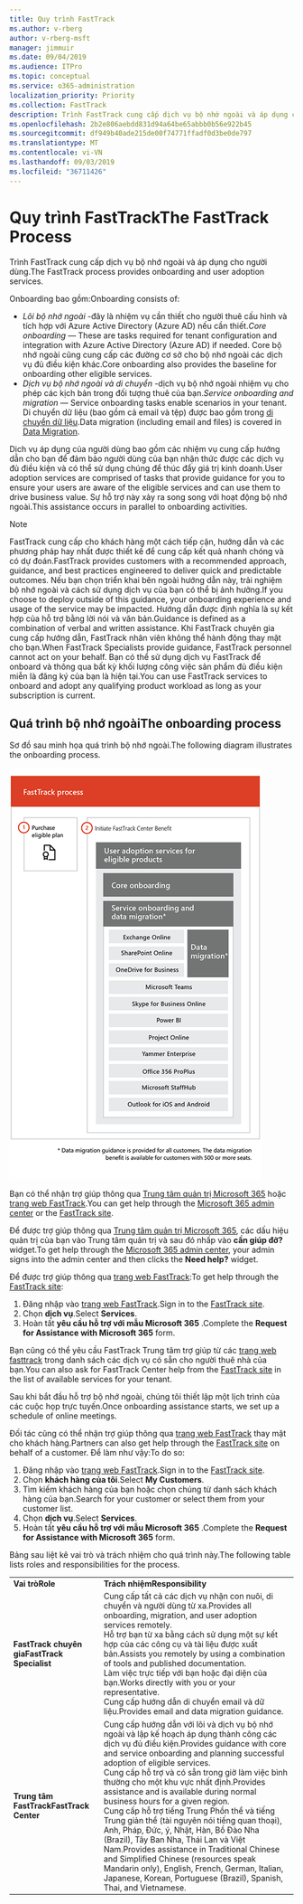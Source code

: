 ```yaml
---
title: Quy trình FastTrack
ms.author: v-rberg
author: v-rberg-msft
manager: jimmuir
ms.date: 09/04/2019
ms.audience: ITPro
ms.topic: conceptual
ms.service: o365-administration
localization_priority: Priority
ms.collection: FastTrack
description: Trình FastTrack cung cấp dịch vụ bộ nhớ ngoài và áp dụng cho người dùng.
ms.openlocfilehash: 2b2e806aebdd831d94a64be65abbb0b56e922b45
ms.sourcegitcommit: df949b40ade215de00f74771ffadf0d3be0de797
ms.translationtype: MT
ms.contentlocale: vi-VN
ms.lasthandoff: 09/03/2019
ms.locfileid: "36711426"
---
```

# <a name="the-fasttrack-process"></a><span data-ttu-id="7a55a-103">Quy trình FastTrack</span><span class="sxs-lookup"><span data-stu-id="7a55a-103">The FastTrack Process</span></span>

<span data-ttu-id="7a55a-104">Trình FastTrack cung cấp dịch vụ bộ nhớ ngoài và áp dụng cho người dùng.</span><span class="sxs-lookup"><span data-stu-id="7a55a-104">The FastTrack process provides onboarding and user adoption services.</span></span> 
  
<span data-ttu-id="7a55a-105">Onboarding bao gồm:</span><span class="sxs-lookup"><span data-stu-id="7a55a-105">Onboarding consists of:</span></span>
  
- <span data-ttu-id="7a55a-106">*Lõi bộ nhớ ngoài* -đây là nhiệm vụ cần thiết cho người thuê cấu hình và tích hợp với Azure Active Directory (Azure AD) nếu cần thiết.</span><span class="sxs-lookup"><span data-stu-id="7a55a-106">*Core onboarding* — These are tasks required for tenant configuration and integration with Azure Active Directory (Azure AD) if needed.</span></span> <span data-ttu-id="7a55a-107">Core bộ nhớ ngoài cũng cung cấp các đường cơ sở cho bộ nhớ ngoài các dịch vụ đủ điều kiện khác.</span><span class="sxs-lookup"><span data-stu-id="7a55a-107">Core onboarding also provides the baseline for onboarding other eligible services.</span></span> 
- <span data-ttu-id="7a55a-108">*Dịch vụ bộ nhớ ngoài và di chuyển* -dịch vụ bộ nhớ ngoài nhiệm vụ cho phép các kịch bản trong đối tượng thuê của bạn.</span><span class="sxs-lookup"><span data-stu-id="7a55a-108">*Service onboarding and migration* — Service onboarding tasks enable scenarios in your tenant.</span></span> <span data-ttu-id="7a55a-109">Di chuyển dữ liệu (bao gồm cả email và tệp) được bao gồm trong [di chuyển dữ liệu](O365-data-migration.md).</span><span class="sxs-lookup"><span data-stu-id="7a55a-109">Data migration (including email and files) is covered in [Data Migration](O365-data-migration.md).</span></span> 
    
<span data-ttu-id="7a55a-110">Dịch vụ áp dụng của người dùng bao gồm các nhiệm vụ cung cấp hướng dẫn cho bạn để đảm bảo người dùng của bạn nhận thức được các dịch vụ đủ điều kiện và có thể sử dụng chúng để thúc đẩy giá trị kinh doanh.</span><span class="sxs-lookup"><span data-stu-id="7a55a-110">User adoption services are comprised of tasks that provide guidance for you to ensure your users are aware of the eligible services and can use them to drive business value.</span></span> <span data-ttu-id="7a55a-111">Sự hỗ trợ này xảy ra song song với hoạt động bộ nhớ ngoài.</span><span class="sxs-lookup"><span data-stu-id="7a55a-111">This assistance occurs in parallel to onboarding activities.</span></span>
  
> [!NOTE]
> <span data-ttu-id="7a55a-112">FastTrack cung cấp cho khách hàng một cách tiếp cận, hướng dẫn và các phương pháp hay nhất được thiết kế để cung cấp kết quả nhanh chóng và có dự đoán.</span><span class="sxs-lookup"><span data-stu-id="7a55a-112">FastTrack provides customers with a recommended approach, guidance, and best practices engineered to deliver quick and predictable outcomes.</span></span> <span data-ttu-id="7a55a-113">Nếu bạn chọn triển khai bên ngoài hướng dẫn này, trải nghiệm bộ nhớ ngoài và cách sử dụng dịch vụ của bạn có thể bị ảnh hưởng.</span><span class="sxs-lookup"><span data-stu-id="7a55a-113">If you choose to deploy outside of this guidance, your onboarding experience and usage of the service may be impacted.</span></span> <span data-ttu-id="7a55a-114">Hướng dẫn được định nghĩa là sự kết hợp của hỗ trợ bằng lời nói và văn bản.</span><span class="sxs-lookup"><span data-stu-id="7a55a-114">Guidance is defined as a combination of verbal and written assistance.</span></span> <span data-ttu-id="7a55a-115">Khi FastTrack chuyên gia cung cấp hướng dẫn, FastTrack nhân viên không thể hành động thay mặt cho bạn.</span><span class="sxs-lookup"><span data-stu-id="7a55a-115">When FastTrack Specialists provide guidance, FastTrack personnel cannot act on your behalf.</span></span> <span data-ttu-id="7a55a-116">Bạn có thể sử dụng dịch vụ FastTrack để onboard và thông qua bất kỳ khối lượng công việc sản phẩm đủ điều kiện miễn là đăng ký của bạn là hiện tại.</span><span class="sxs-lookup"><span data-stu-id="7a55a-116">You can use FastTrack services to onboard and adopt any qualifying product workload as long as your subscription is current.</span></span> 
  
## <a name="the-onboarding-process"></a><span data-ttu-id="7a55a-117">Quá trình bộ nhớ ngoài</span><span class="sxs-lookup"><span data-stu-id="7a55a-117">The onboarding process</span></span>

<span data-ttu-id="7a55a-118">Sơ đồ sau minh họa quá trình bộ nhớ ngoài.</span><span class="sxs-lookup"><span data-stu-id="7a55a-118">The following diagram illustrates the onboarding process.</span></span>
  
![Thời gian sử dụng lợi ích Onboarding](media/O365-Onboarding-Timeline.png)
  
<span data-ttu-id="7a55a-120">Bạn có thể nhận trợ giúp thông qua [Trung tâm quản trị Microsoft 365](https://go.microsoft.com/fwlink/?linkid=2032704) hoặc [trang web FastTrack](https://go.microsoft.com/fwlink/?linkid=780698).</span><span class="sxs-lookup"><span data-stu-id="7a55a-120">You can get help through the [Microsoft 365 admin center](https://go.microsoft.com/fwlink/?linkid=2032704) or the [FastTrack site](https://go.microsoft.com/fwlink/?linkid=780698).</span></span> 

<span data-ttu-id="7a55a-121">Để được trợ giúp thông qua [Trung tâm quản trị Microsoft 365](https://go.microsoft.com/fwlink/?linkid=2032704), các dấu hiệu quản trị của bạn vào Trung tâm quản trị và sau đó nhấp vào **cần giúp đỡ?** widget.</span><span class="sxs-lookup"><span data-stu-id="7a55a-121">To get help through the [Microsoft 365 admin center](https://go.microsoft.com/fwlink/?linkid=2032704), your admin signs into the admin center and then clicks the **Need help?** widget.</span></span> 

<span data-ttu-id="7a55a-122">Để được trợ giúp thông qua [trang web FastTrack](https://go.microsoft.com/fwlink/?linkid=780698):</span><span class="sxs-lookup"><span data-stu-id="7a55a-122">To get help through the [FastTrack site](https://go.microsoft.com/fwlink/?linkid=780698):</span></span> 
1.  <span data-ttu-id="7a55a-123">Đăng nhập vào [trang web FastTrack](https://go.microsoft.com/fwlink/?linkid=780698).</span><span class="sxs-lookup"><span data-stu-id="7a55a-123">Sign in to the [FastTrack site](https://go.microsoft.com/fwlink/?linkid=780698).</span></span> 
2.  <span data-ttu-id="7a55a-124">Chọn **dịch vụ**.</span><span class="sxs-lookup"><span data-stu-id="7a55a-124">Select **Services**.</span></span>
3.  <span data-ttu-id="7a55a-125">Hoàn tất **yêu cầu hỗ trợ với mẫu Microsoft 365** .</span><span class="sxs-lookup"><span data-stu-id="7a55a-125">Complete the **Request for Assistance with Microsoft 365** form.</span></span> 
  
 <span data-ttu-id="7a55a-126">Bạn cũng có thể yêu cầu FastTrack Trung tâm trợ giúp từ các [trang web fasttrack](https://go.microsoft.com/fwlink/?linkid=780698) trong danh sách các dịch vụ có sẵn cho người thuê nhà của bạn.</span><span class="sxs-lookup"><span data-stu-id="7a55a-126">You can also ask for FastTrack Center help from the [FastTrack site](https://go.microsoft.com/fwlink/?linkid=780698) in the list of available services for your tenant.</span></span> 
    
 <span data-ttu-id="7a55a-127">Sau khi bắt đầu hỗ trợ bộ nhớ ngoài, chúng tôi thiết lập một lịch trình của các cuộc họp trực tuyến.</span><span class="sxs-lookup"><span data-stu-id="7a55a-127">Once onboarding assistance starts, we set up a schedule of online meetings.</span></span>
    
<span data-ttu-id="7a55a-128">Đối tác cũng có thể nhận trợ giúp thông qua [trang web FastTrack](https://go.microsoft.com/fwlink/?linkid=780698) thay mặt cho khách hàng.</span><span class="sxs-lookup"><span data-stu-id="7a55a-128">Partners can also get help through the [FastTrack site](https://go.microsoft.com/fwlink/?linkid=780698) on behalf of a customer.</span></span> <span data-ttu-id="7a55a-129">Để làm như vậy:</span><span class="sxs-lookup"><span data-stu-id="7a55a-129">To do so:</span></span>
1.  <span data-ttu-id="7a55a-130">Đăng nhập vào [trang web FastTrack](https://go.microsoft.com/fwlink/?linkid=780698).</span><span class="sxs-lookup"><span data-stu-id="7a55a-130">Sign in to the [FastTrack site](https://go.microsoft.com/fwlink/?linkid=780698).</span></span> 
2.  <span data-ttu-id="7a55a-131">Chọn **khách hàng của tôi**.</span><span class="sxs-lookup"><span data-stu-id="7a55a-131">Select **My Customers**.</span></span>
3.  <span data-ttu-id="7a55a-132">Tìm kiếm khách hàng của bạn hoặc chọn chúng từ danh sách khách hàng của bạn.</span><span class="sxs-lookup"><span data-stu-id="7a55a-132">Search for your customer or select them from your customer list.</span></span>
4.  <span data-ttu-id="7a55a-133">Chọn **dịch vụ**.</span><span class="sxs-lookup"><span data-stu-id="7a55a-133">Select **Services**.</span></span>
5.  <span data-ttu-id="7a55a-134">Hoàn tất **yêu cầu hỗ trợ với mẫu Microsoft 365** .</span><span class="sxs-lookup"><span data-stu-id="7a55a-134">Complete the **Request for Assistance with Microsoft 365** form.</span></span> 

<span data-ttu-id="7a55a-135">Bảng sau liệt kê vai trò và trách nhiệm cho quá trình này.</span><span class="sxs-lookup"><span data-stu-id="7a55a-135">The following table lists roles and responsibilities for the process.</span></span>
    
|||
|:-----|:-----|
|<span data-ttu-id="7a55a-136">**Vai trò**</span><span class="sxs-lookup"><span data-stu-id="7a55a-136">**Role**</span></span> <br/> |<span data-ttu-id="7a55a-137">**Trách nhiệm**</span><span class="sxs-lookup"><span data-stu-id="7a55a-137">**Responsibility**</span></span> <br/> |
|<span data-ttu-id="7a55a-138">**FastTrack chuyên gia**</span><span class="sxs-lookup"><span data-stu-id="7a55a-138">**FastTrack Specialist**</span></span> <br/> |<span data-ttu-id="7a55a-139">Cung cấp tất cả các dịch vụ nhận con nuôi, di chuyển và người dùng từ xa.</span><span class="sxs-lookup"><span data-stu-id="7a55a-139">Provides all onboarding, migration, and user adoption services remotely.</span></span>  <br/> <span data-ttu-id="7a55a-140">Hỗ trợ bạn từ xa bằng cách sử dụng một sự kết hợp của các công cụ và tài liệu được xuất bản.</span><span class="sxs-lookup"><span data-stu-id="7a55a-140">Assists you remotely by using a combination of tools and published documentation.</span></span> <br/> <span data-ttu-id="7a55a-141">Làm việc trực tiếp với bạn hoặc đại diện của bạn.</span><span class="sxs-lookup"><span data-stu-id="7a55a-141">Works directly with you or your representative.</span></span> <br/> <span data-ttu-id="7a55a-142">Cung cấp hướng dẫn di chuyển email và dữ liệu.</span><span class="sxs-lookup"><span data-stu-id="7a55a-142">Provides email and data migration guidance.</span></span>|
|<span data-ttu-id="7a55a-143">**Trung tâm FastTrack**</span><span class="sxs-lookup"><span data-stu-id="7a55a-143">**FastTrack Center**</span></span>  <br/> |<span data-ttu-id="7a55a-144">Cung cấp hướng dẫn với lõi và dịch vụ bộ nhớ ngoài và lập kế hoạch áp dụng thành công các dịch vụ đủ điều kiện.</span><span class="sxs-lookup"><span data-stu-id="7a55a-144">Provides guidance with core and service onboarding and planning successful adoption of eligible services.</span></span>  <br/> <span data-ttu-id="7a55a-145">Cung cấp hỗ trợ và có sẵn trong giờ làm việc bình thường cho một khu vực nhất định.</span><span class="sxs-lookup"><span data-stu-id="7a55a-145">Provides assistance and is available during normal business hours for a given region.</span></span> <br/> <span data-ttu-id="7a55a-146">Cung cấp hỗ trợ tiếng Trung Phồn thể và tiếng Trung giản thể (tài nguyên nói tiếng quan thoại), Anh, Pháp, Đức, ý, Nhật, Hàn, Bồ Đào Nha (Brazil), Tây Ban Nha, Thái Lan và Việt Nam.</span><span class="sxs-lookup"><span data-stu-id="7a55a-146">Provides assistance in Traditional Chinese and Simplified Chinese (resources speak Mandarin only), English, French, German, Italian, Japanese, Korean, Portuguese (Brazil), Spanish, Thai, and Vietnamese.</span></span>|


  

